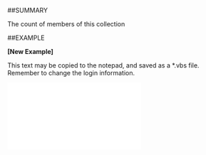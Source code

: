 

##SUMMARY

The count of members of this collection


##EXAMPLE

**[New Example]**

This text may be copied to the notepad, and saved as a *.vbs file. Remember to change the login information.

![](../../Examples/vbs/SOAssociates.Count.vbs.txt)






